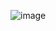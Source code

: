 ![image](https://github.com/danilocrsou/projeto2Rocket/assets/136595211/4e8d9ef2-ffb0-420e-8b49-f5ce3b104689)
